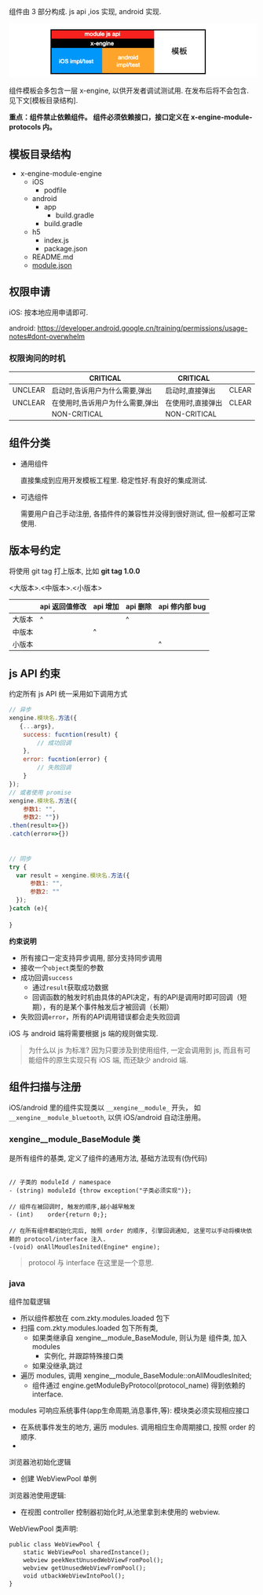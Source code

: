组件由 3 部分构成. js api ,ios 实现, android 实现.

![image-20200719163238615](assets/image-20200719163238615.png)

组件模板会多包含一层 x-engine, 以供开发者调试测试用. 在发布后将不会包含. 见下文[模板目录结构].



**重点：组件禁止依赖组件。 组件必须依赖接口，接口定义在 x-engine-module-protocols 内。**



## 模板目录结构

- x-engine-module-engine
  - iOS
    - podfile
  - android
    - app
      - build.gradle
    - build.gradle
  - h5
    - index.js
    - package.json
  - README.md
  - [module.json](./docs/configfile/config.md#module.json)




## 权限申请

iOS: 按本地应用申请即可.

android: https://developer.android.google.cn/training/permissions/usage-notes#dont-overwhelm

### 权限询问的时机

|         | CRITICAL                         | CRITICAL          |       |
| ------- | -------------------------------- | ----------------- | ----- |
| UNCLEAR | 启动时,告诉用户为什么需要,弹出   | 启动时,直接弹出   | CLEAR |
| UNCLEAR | 在使用时,告诉用户为什么需要,弹出 | 在使用时,直接弹出 | CLEAR |
|         | NON-CRITICAL                     | NON-CRITICAL      |       |



## 组件分类

* 通用组件

  直接集成到应用开发模板工程里. 稳定性好.有良好的集成测试.

* 可选组件

  需要用户自己手动注册, 各插件件的兼容性并没得到很好测试, 但一般都可正常使用.

## 版本号约定

将使用 git tag 打上版本, 比如 **git tag 1.0.0**

<大版本>.<中版本>.<小版本>

|        | api 返回值修改 | api 增加 | api 删除 | api 修内部 bug |
| ------ | -------------- | -------- | -------- | -------------- |
| 大版本 | ^              |          | ^        |                |
| 中版本 |                | ^        |          |                |
| 小版本 |                |          |          | ^              |





## js API 约束

约定所有 js API 统一采用如下调用方式

``` js
// 异步
xengine.模块名.方法({
   {...args},
    success: fucntion(result) {
        // 成功回调
    },
    error: fucntion(error) {
        // 失败回调
    }
});
// 或者使用 promise 
xengine.模块名.方法({
    参数1: "",
    参数2: ""})
.then(result=>{})
.catch(error=>{})


// 同步
try {
  var result = xengine.模块名.方法({
      参数1: "",
      参数2: ""
  });
}catch (e){
  
}

```

**约束说明**

* 所有接口一定支持异步调用, 部分支持同步调用
* 接收一个`object`类型的参数
* 成功回调`success`
  * 通过`result`获取成功数据
  * 回调函数的触发时机由具体的API决定，有的API是调用时即可回调（短期），有的是某个事件触发后才被回调（长期）
* 失败回调`error`，所有的API调用错误都会走失败回调



iOS 与 android 端将需要根据 js 端的规则做实现. 

> 为什么以 js 为标准? 因为只要涉及到使用组件, 一定会调用到 js, 而且有可能组件的原生实现只有 iOS 端, 而还缺少 android 端.





## 组件扫描与注册



iOS/android 里的组件实现类以 `__xengine__module_` 开头， 如 `__xengine__module_bluetooth`,  以供 iOS/android 自动注册用。

### xengine__module_BaseModule 类

是所有组件的基类, 定义了组件的通用方法, 基础方法现有(伪代码)

``` oc 

// 子类的 moduleId / namespace
- (string) moduleId {throw exception("子类必须实现")};

// 组件在被回调时, 触发的顺序,越小越早触发
- (int)    order{return 0;};

// 在所有组件都初始化完后, 按照 order 的顺序, 引擎回调通知, 这里可以手动将模块依赖的 protocol/interface 注入.
-(void) onAllMoudlesInited(Engine* engine);
```



> protocol 与 interface 在这里是一个意思.

### java

组件加载逻辑

- 所以组件都放在 com.zkty.modules.loaded 包下
- 扫描  com.zkty.modules.loaded 包下所有类, 
  - 如果类继承自  xengine__module_BaseModule, 则认为是 组件类, 加入 modules 
    - 实例化, 并跟踪特殊接口类
  - 如果没继承,跳过
- 遍历 modules, 调用  xengine__module_BaseModule::onAllMoudlesInited;
  - 组件通过 engine.getModuleByProtocol(protocol_name) 得到依赖的 interface.



modules 可响应系统事件(app生命周期,消息事件,等):  模块类必须实现相应接口

- 在系统事件发生的地方, 遍历 modules. 调用相应生命周期接口, 按照 order 的顺序.
- 



浏览器池初始化逻辑

- 创建 WebViewPool 单例

  

浏览器池使用逻辑:

- 在视图 controller 控制器初始化时,从池里拿到未使用的 webview.



WebViewPool 类声明:

```
public class WebViewPool {
	static WebViewPool sharedInstance();
	webview peekNextUnusedWebViewFromPool();
	webview getUnusedWebViewFromPool();
	void utbackWebViewIntoPool();
}
```

